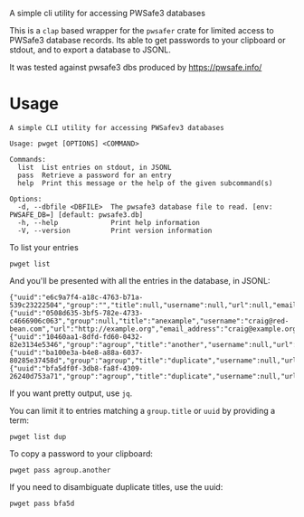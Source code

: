 A simple cli utility for accessing PWSafe3 databases

This is a `clap` based wrapper for the `pwsafer` crate for limited
access to PWSafe3 database records.  Its able to get passwords to your
clipboard or stdout, and to export a database to JSONL.


It was tested against pwsafe3 dbs produced by https://pwsafe.info/

# Usage

```
A simple CLI utility for accessing PWSafev3 databases

Usage: pwget [OPTIONS] <COMMAND>

Commands:
  list  List entries on stdout, in JSONL
  pass  Retrieve a password for an entry
  help  Print this message or the help of the given subcommand(s)

Options:
  -d, --dbfile <DBFILE>  The pwsafe3 database file to read. [env: PWSAFE_DB=] [default: pwsafe3.db]
  -h, --help             Print help information
  -V, --version          Print version information
```


To list your entries

```
pwget list
```

And you'll be presented with all the entries in the database, in JSONL:

```
{"uuid":"e6c9a7f4-a18c-4763-b71a-539c23222504","group":"","title":null,"username":null,"url":null,"email_address":null}
{"uuid":"0508d635-3bf5-782e-4733-c4666906c063","group":null,"title":"anexample","username":"craig@red-bean.com","url":"http://example.org","email_address":"craig@example.org"}
{"uuid":"10460aa1-8dfd-fd60-0432-82e3134e5346","group":"agroup","title":"another","username":null,"url":null,"email_address":null}
{"uuid":"ba100e3a-b4e8-a88a-6037-80285e37458d","group":"agroup","title":"duplicate","username":null,"url":null,"email_address":null}
{"uuid":"bfa5df0f-3db8-fa8f-4309-26240d753a71","group":"agroup","title":"duplicate","username":null,"url":null,"email_address":null}
```

If you want pretty output, use `jq`.

You can limit it to entries matching a `group.title` or `uuid` by providing a term:

```
pwget list dup
```

To copy a password to your clipboard:

```
pwget pass agroup.another
```

If you need to disambiguate duplicate titles, use the uuid:

```
pwget pass bfa5d
```

